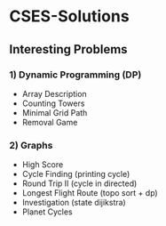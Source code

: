 # CSES-Solutions

## Interesting Problems

### 1) Dynamic Programming (DP)
- Array Description
- Counting Towers
- Minimal Grid Path
- Removal Game

### 2) Graphs
- High Score 
- Cycle Finding (printing cycle)
- Round Trip II (cycle in directed)
- Longest Flight Route (topo sort + dp)
- Investigation (state dijikstra)
- Planet Cycles
